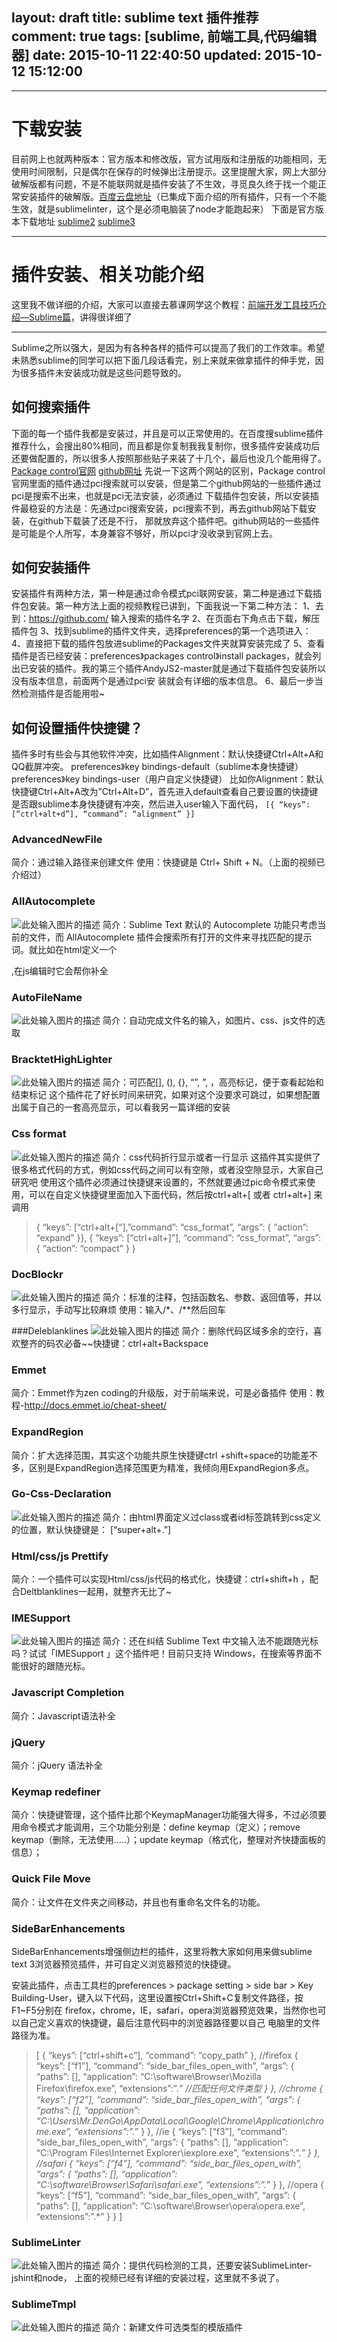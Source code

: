 layout: draft
title: sublime text 插件推荐
comment: true
tags: [sublime, 前端工具,代码编辑器]
date: 2015-10-11 22:40:50
updated: 2015-10-12 15:12:00
---

------
# 下载安装

目前网上也就两种版本：官方版本和修改版，官方试用版和注册版的功能相同，无使用时间限制，只是偶尔在保存的时候弹出注册提示。这里提醒大家，网上大部分破解版都有问题，不是不能联网就是插件安装了不生效，寻觅良久终于找一个能正常安装插件的破解版。[百度云盘地址][1]（已集成下面介绍的所有插件，只有一个不能生效，就是sublimelinter，这个是必须电脑装了node才能跑起来）
下面是官方版本下载地址
[sublime2][2]
[sublime3][3]

----
# 插件安装、相关功能介绍

这里我不做详细的介绍，大家可以直接去慕课网学这个教程：[前端开发工具技巧介绍—Sublime篇][4]，讲得很详细了

---

Sublime之所以强大，是因为有各种各样的插件可以提高了我们的工作效率。希望未熟悉sublime的同学可以把下面几段话看完，别上来就来做拿插件的伸手党，因为很多插件未安装成功就是这些问题导致的。

## 如何搜索插件

下面的每一个插件我都是安装过，并且是可以正常使用的。在百度搜sublime插件推荐什么，会搜出80%相同，而且都是你复制我我复制你，很多插件安装成功后还要做配置的，所以很多人按照那些贴子来装了十几个，最后也没几个能用得了。
[Package control官网][5]
[github网址][6]
先说一下这两个网站的区别，Package control官网里面的插件通过pci搜索就可以安装，但是第二个github网站的一些插件通过pci是搜索不出来，也就是pci无法安装，必须通过 下载插件包安装，所以安装插件最稳妥的方法是：先通过pci搜索安装，pci搜索不到，再去github网站下载安装，在github下载装了还是不行， 那就放弃这个插件吧。github网站的一些插件是可能是个人所写，本身兼容不够好，所以pci才没收录到官网上去。

## 如何安装插件

安装插件有两种方法，第一种是通过命令模式pci联网安装，第二种是通过下载插件包安装。第一种方法上面的视频教程已讲到，下面我说一下第二种方法：
1、去到：https://github.com/ 输入搜索的插件名字
2、在页面右下角点击下载，解压插件包
3、找到sublime的插件文件夹，选择preferences的第一个选项进入：
4、直接把下载的插件包放进sublime的Packages文件夹就算安装完成了
5、查看插件是否已经安装：preferences》packages control》install packages，就会列出已安装的插件。我的第三个插件AndyJS2-master就是通过下载插件包安装所以没有版本信息，前面两个是通过pci安 装就会有详细的版本信息。
6、最后一步当然检测插件是否能用啦~

## 如何设置插件快捷键？

插件多时有些会与其他软件冲突，比如插件Alignment：默认快捷键Ctrl+Alt+A和QQ截屏冲突。
preferences》key bindings-default（sublime本身快捷键）
preferences》key bindings-user（用户自定义快捷键）
比如你Alignment：默认快捷键Ctrl+Alt+A改为”Ctrl+Alt+D”，首先进入default查看自己要设置的快捷键是否跟sublime本身快捷键有冲突，然后进入user输入下面代码，
`[{ “keys”: [“ctrl+alt+d”], “command”: “alignment” }]`
### AdvancedNewFile
简介：通过输入路径来创建文件
使用：快捷键是 Ctrl+ Shift + N。（上面的视频已介绍过）
###  AllAutocomplete
![此处输入图片的描述][7]
简介：Sublime Text 默认的 Autocomplete 功能只考虑当前的文件，而 AllAutocomplete 插件会搜索所有打开的文件来寻找匹配的提示词。就比如在html定义一个<div id=”sidebar”>,在js编辑时它会帮你补全

### AutoFileName
![此处输入图片的描述][8]
简介：自动完成文件名的输入，如图片、css、js文件的选取

### BracktetHighLighter
![此处输入图片的描述][9]
简介：可匹配[], (), {}, “”, ”, <tag></tag>，高亮标记，便于查看起始和结束标记
这个插件花了好长时间来研究，如果对这个没要求可跳过，如果想配置出属于自己的一套高亮显示，可以看我另一篇详细的安装

### Css format
![此处输入图片的描述][10]
简介：css代码折行显示或者一行显示
这插件其实提供了很多格式代码的方式，例如css代码之间可以有空隙，或者没空隙显示，大家自己研究吧
使用这个插件必须通过快捷键来设置的，不然就要通过pic命令模式来使用，可以在自定义快捷键里面加入下面代码，然后按ctrl+alt+[ 或者 ctrl+alt+] 来调用

> {
“keys”: [“ctrl+alt+[“],”command”: “css_format”,
“args”: {
“action”: “expand”
}},
{
“keys”: [“ctrl+alt+]”],
“command”: “css_format”,
“args”: {
“action”: “compact”
}
}

### Doc​Blockr
![此处输入图片的描述][11]
简介：标准的注释，包括函数名、参数、返回值等，并以多行显示，手动写比较麻烦
使用：输入/*、/**然后回车

###Deleblanklines
![此处输入图片的描述][12]
简介：删除代码区域多余的空行，喜欢整齐的码农必备~~快捷键：ctrl+alt+Backspace

### Emmet

简介：Emmet作为zen coding的升级版，对于前端来说，可是必备插件
使用：教程-http://docs.emmet.io/cheat-sheet/
### ExpandRegion

简介：扩大选择范围，其实这个功能共原生快捷键ctrl +shift+space的功能差不多，区别是ExpandRegion选择范围更为精准，我倾向用ExpandRegion多点。

### Go-Css-Declaration
![此处输入图片的描述][13]
简介：由html界面定义过class或者id标签跳转到css定义的位置，默认快捷键是： [“super+alt+.”]

### Html/css/js Prettify

简介：一个插件可以实现Html/css/js代码的格式化，快捷键：ctrl+shift+h ，配合Deltblanklines一起用，就整齐无比了~

### IMESupport
![此处输入图片的描述][14]
简介：还在纠结 Sublime Text 中文输入法不能跟随光标吗？试试「IMESupport 」这个插件吧！目前只支持 Windows，在搜索等界面不能很好的跟随光标。

### Javascript Completion

简介：Javascript语法补全
### jQuery

简介：jQuery 语法补全
### Keymap redefiner

简介：快捷键管理，这个插件比那个KeymapManager功能强大得多，不过必须要用命令模式才能调用，三个功能分别是：define keymap（定义）；remove keymap（删除，无法使用…..）；update keymap（格式化，整理对齐快捷面板的信息）；
### Quick File Move

简介：让文件在文件夹之间移动，并且也有重命名文件名的功能。
### SideBarEnhancements

SideBarEnhancements增强侧边栏的插件，这里将教大家如何用来做sublime text 3浏览器预览插件，并可自定义浏览器预览的快捷键。

安装此插件，点击工具栏的preferences > package setting > side bar > Key Building-User，键入以下代码，这里设置按Ctrl+Shift+C复制文件路径，按F1~F5分别在 firefox，chrome，IE，safari，opera浏览器预览效果，当然你也可以自己定义喜欢的快捷键，最后注意代码中的浏览器路径要以自己 电脑里的文件路径为准。

>   [
{ “keys”: [“ctrl+shift+c”], “command”: “copy_path” },
//firefox
{ “keys”: [“f1”], “command”: “side_bar_files_open_with”,
“args”: {
“paths”: [],
“application”: “C:\\software\\Browser\\Mozilla Firefox\\firefox.exe”,
“extensions”:”.*” //匹配任何文件类型
}
},
//chrome
{ “keys”: [“f2”], “command”: “side_bar_files_open_with”,
“args”: {
“paths”: [],
“application”: “C:\\Users\\Mr.DenGo\\AppData\\Local\\Google\\Chrome\\Application\\chrome.exe”,
“extensions”:”.*”
}
},
//ie
{ “keys”: [“f3”], “command”: “side_bar_files_open_with”,
“args”: {
“paths”: [],
“application”: “C:\\Program Files\\Internet Explorer\\iexplore.exe”,
“extensions”:”.*”
}
},
//safari
{ “keys”: [“f4”], “command”: “side_bar_files_open_with”,
“args”: {
“paths”: [],
“application”: “C:\\software\\Browser\\Safari\\safari.exe”,
“extensions”:”.*”
}
},
//opera
{ “keys”: [“f5”], “command”: “side_bar_files_open_with”,
“args”: {
“paths”: [],
“application”: “C:\\software\\Browser\\opera\\opera.exe”,
“extensions”:”.*”
}
}
]

### SublimeLinter
![此处输入图片的描述][15]
简介：提供代码检测的工具，还要安装SublimeLinter-jshint和node，
上面的视频已经有详细的安装过程，这里就不多说了。

### SublimeTmpl
![此处输入图片的描述][16]
简介：新建文件可选类型的模版插件



  [1]: http://pan.baidu.com/s/1bnrm8Hp
  [2]: http://www.sublimetext.com/2
  [3]: http://www.sublimetext.com/3
  [4]: http://www.imooc.com/learn/40
  [5]: https://packagecontrol.io/
  [6]: https://github.com/
  [7]: http://img.blog.csdn.net/20150113202835390?watermark/2/text/aHR0cDovL2Jsb2cuY3Nkbi5uZXQvcXFfMjQxMTcwNjE=/font/5a6L5L2T/fontsize/400/fill/I0JBQkFCMA==/dissolve/70/gravity/Center
  [8]: http://img.blog.csdn.net/20150113202034312?watermark/2/text/aHR0cDovL2Jsb2cuY3Nkbi5uZXQvcXFfMjQxMTcwNjE=/font/5a6L5L2T/fontsize/400/fill/I0JBQkFCMA==/dissolve/70/gravity/Center
  [9]: http://img.blog.csdn.net/20150113203751130?watermark/2/text/aHR0cDovL2Jsb2cuY3Nkbi5uZXQvcXFfMjQxMTcwNjE=/font/5a6L5L2T/fontsize/400/fill/I0JBQkFCMA==/dissolve/70/gravity/Center
  [10]: http://img.blog.csdn.net/20150113203637809?watermark/2/text/aHR0cDovL2Jsb2cuY3Nkbi5uZXQvcXFfMjQxMTcwNjE=/font/5a6L5L2T/fontsize/400/fill/I0JBQkFCMA==/dissolve/70/gravity/Center
  [11]: http://img.blog.csdn.net/20150113203913669?watermark/2/text/aHR0cDovL2Jsb2cuY3Nkbi5uZXQvcXFfMjQxMTcwNjE=/font/5a6L5L2T/fontsize/400/fill/I0JBQkFCMA==/dissolve/70/gravity/Center
  [12]: http://img.blog.csdn.net/20150121082646204?watermark/2/text/aHR0cDovL2Jsb2cuY3Nkbi5uZXQvcXFfMjQxMTcwNjE=/font/5a6L5L2T/fontsize/400/fill/I0JBQkFCMA==/dissolve/70/gravity/Center
  [13]: http://img.blog.csdn.net/20150113204148515?watermark/2/text/aHR0cDovL2Jsb2cuY3Nkbi5uZXQvcXFfMjQxMTcwNjE=/font/5a6L5L2T/fontsize/400/fill/I0JBQkFCMA==/dissolve/70/gravity/Center
  [14]: http://img.blog.csdn.net/20150113204448727?watermark/2/text/aHR0cDovL2Jsb2cuY3Nkbi5uZXQvcXFfMjQxMTcwNjE=/font/5a6L5L2T/fontsize/400/fill/I0JBQkFCMA==/dissolve/70/gravity/Center
  [15]: http://img.blog.csdn.net/20150113205018390?watermark/2/text/aHR0cDovL2Jsb2cuY3Nkbi5uZXQvcXFfMjQxMTcwNjE=/font/5a6L5L2T/fontsize/400/fill/I0JBQkFCMA==/dissolve/70/gravity/Center
  [16]: http://img.blog.csdn.net/20150113205153750?watermark/2/text/aHR0cDovL2Jsb2cuY3Nkbi5uZXQvcXFfMjQxMTcwNjE=/font/5a6L5L2T/fontsize/400/fill/I0JBQkFCMA==/dissolve/70/gravity/Center
